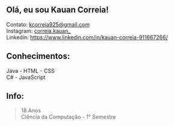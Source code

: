 ## Olá, eu sou Kauan Correia!
Contato: kcorreia925@gmail.com  <br /> 
Instagram: [correia.kauan_](https://www.instagram.com/correia.kauan_/) <br />
Linkedin: https://www.linkedin.com/in/kauan-correia-911667266/

## Conhecimentos: 
Java - HTML - CSS <br />
C# - JavaScript <br />

## Info: 
> 18 Anos <br /> 
 Ciência da Computação - 1° Semestre <br /> 

